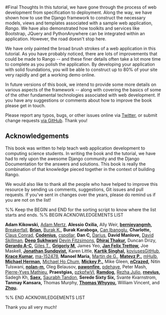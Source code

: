 #Final Thoughts
In this tutorial, we have gone through the process of web development from specification to deployment. Along the way, we have shown how to use the Django framework to construct the necessary models, views and templates associated with a sample web application, *Rango.* We have also demonstrated how toolkits and services like Bootstrap, JQuery and PythonAnywhere can be integrated within an application. However, the road doesn't stop here.

We have only painted the broad brush strokes of a web application in this tutorial. As you have probably noticed, there are lots of improvements that could be made to Rango -- and these finer details often take a lot more time to complete as you polish the application. By developing your application with solid foundations, you will be able to construct up to 80% of your site very rapidly and get a working demo online.

In future versions of this book, we intend to provide some more details on various aspects of the framework -- along with covering the basics of some of the other fundamental technologies associated with web development. If you have any suggestions or comments about how to improve the book please get in touch.

Please report any typos, bugs, or other issues online via [Twitter](https://twitter.com/tangowithdjango), or submit change requests [via GitHub](https://github.com/leifos/tango_with_django_2). Thank you!

## Acknowledgements
This book was written to help teach web application development to computing science students. In writing the book and the tutorial, we have had to rely upon the awesome Django community and the Django Documentation for the answers and solutions. This book is really the combination of that knowledge pieced together in the context of building Rango. 

We would also like to thank all the people who have helped to improve this resource by sending us comments, suggestions, Git issues and pull requests. If you've sent in changes over the years, please do remind us if you are not on the list! 

%% Keep the BEGIN and END for the sorting script to know where the list starts and ends.
%% BEGIN ACKNOWLEDGEMENTS LIST

**Adam Kikowski,**
[Adam Mertz](https://github.com/Amertz08),
**Alessio Oxilia,**
Ally Weir,
**[bernieyangmh](https://github.com/bernieyangmh),**
[Breakerfall](https://github.com/breakerfall),
**[Brian](https://github.com/flycal6),**
[Burak K.](https://github.com/McMutton),
**Burak Karaboga,**
[Can Ibanoglu](https://github.com/canibanoglu),
**Charlotte,**
[Claus Conrad](https://github.com/cconrad),
**[Codenius](https://twitter.com/Codenius),**
[cspollar](https://github.com/cspollar),
**Dan C,**
[Darius](https://github.com/dariushazimi),
**David Manlove,**
[David Skillman](https://github.com/reggaedit),
**[Deep Sukhwani](https://github.com/ProProgrammer)**
[Devin Fitzsimons](https://github.com/aisflat439),
**[Dhiraj Thakur](https://github.com/dhirajt),**
Duncan Drizy,
**[Gerardo A-C](https://github.com/gerac83),**
[Giles T.](https://github.com/gpjt),
**[Grigoriy M](https://github.com/GriMel),**
James Yeo,
**[Jan Felix Trettow](https://twitter.com/JanFelixTrettow),**
Joe Maskell,
**[Jonathan Sundqvist](https://github.com/jonathan-s),**
Karen Little,
**[Kartik Singhal](https://github.com/k4rtik),**
[koviusesGitHub](https://github.com/koviusesGitHub),
**[Krace Kumar](https://github.com/kracekumar),**
[ma-152478](https://github.com/ma-152478),
**Manoel Maria,**
[Martin de G.](https://github.com/martindegroot),
**[Matevz P.](https://github.com/matonsjojc),**
[mHulb](https://github.com/mHulb),
**[Michael Herman](https://github.com/mjhea0),**
[Michael Ho Chum](https://github.com/michaelchum),
**[Mickey P.](https://github.com/mickeypash),**
Mike Gleen,
**[nCrazed](https://github.com/nCrazed),**
Nitin Tulswani,
**[nolan-m](https://github.com/nolan-m),**
Oleg Belausov,
**[pawonfire](https://github.com/pawonfire),**
[pdehaye](https://github.com/pdehaye),
Peter Mash,
[Pierre-Yves Mathieu](https://github.com/pywebdesign),
**Praestgias,**
[pzkpfwVI](https://github.com/pzkpfwVI),
**[Ramdog](https://github.com/ramdog),**
[Rezha Julio](https://github.com/kimiamania),
**[rnevius](https://github.com/rnevius),**
Sadegh Kh,
**[Saex](https://github.com/SaeX),**
[Saurabh Tandon](https://twitter.com/saurabhtand),
**Serede Sixty Six,**
Svante Kvarnstrom,
**Tanmay Kansara,**
Thomas Murphy,
**[Thomas Whyyou](https://twitter.com/thomaswhyyou),**
William Vincent, and
**[Zhou](https://github.com/AugustLONG).**


%% END ACKNOWLEDGEMENTS LIST

Thank you all very much!
